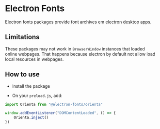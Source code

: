 # Electron Fonts

Electron fonts packages provide font archives em electron desktop apps.

## Limitations

These packages may not work in `BrowserWindow` instances that loaded online webpages. That happens because electron by default not allow load local resources in webpages.

## How to use

* Install the package

* On your `preload.js`, add:

```ts
import Orienta from "@electron-fonts/orienta"

window.addEventListener("DOMContentLoaded", () => {
    Orienta.inject()
})
```